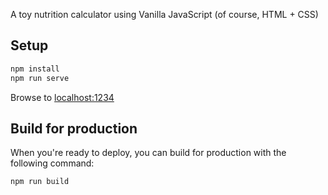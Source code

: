 A toy nutrition calculator using Vanilla JavaScript (of course, HTML + CSS)


## Setup

```bash
npm install
npm run serve
```

Browse to [localhost:1234](http://localhost:1234)


## Build for production

When you're ready to deploy, you can build for production with the following command:

```bash
npm run build
```
